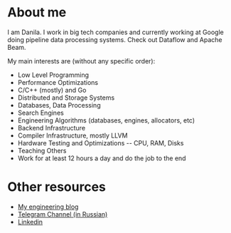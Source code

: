 # About me

I am Danila. I work in big tech companies and currently working at Google
doing pipeline data processing systems. Check out Dataflow and Apache Beam.

My main interests are (without any specific order):

- Low Level Programming
- Performance Optimizations
- C/C++ (mostly) and Go
- Distributed and Storage Systems
- Databases, Data Processing
- Search Engines
- Engineering Algorithms (databases, engines, allocators, etc)
- Backend Infrastructure
- Compiler Infrastructure, mostly LLVM
- Hardware Testing and Optimizations -- CPU, RAM, Disks
- Teaching Others
- Work for at least 12 hours a day and do the job to the end

# Other resources

- [My engineering blog](https://danlark.org)
- [Telegram Channel (in Russian)](https://t.me/experimentalchill)
- [Linkedin](https://www.linkedin.com/in/danila-kutenin-37ba20161)
